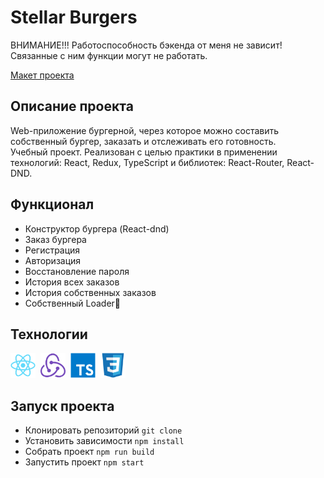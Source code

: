 # Stellar Burgers  


ВНИМАНИЕ!!! Работоспособность бэкенда от меня не зависит! Связанные с ним функции могут не работать.  

[Макет проекта](https://www.figma.com/file/ocw9a6hNGeAejl4F3G9fp8/React-_-%D0%9F%D1%80%D0%BE%D0%B5%D0%BA%D1%82%D0%BD%D1%8B%D0%B5-%D0%B7%D0%B0%D0%B4%D0%B0%D1%87%D0%B8-(3-%D0%BC%D0%B5%D1%81%D1%8F%D1%86%D0%B0)_external_link?node-id=0%3A1&t=5smGm9LHbvCpwSUY-1)

## Описание проекта

Web-приложение бургерной, через которое можно составить собственный бургер, заказать и отслеживать его готовность.  
Учебный проект. Реализован с целью практики в применении технологий: React, Redux, TypeScript и библиотек: React-Router, React-DND.

## Функционал

- Конструктор бургера (React-dnd)
- Заказ бургера
- Регистрация
- Авторизация
- Восстановление пароля
- История всех заказов
- История собственных заказов
- Собственный Loader💎

## Технологии

<img src="https://github.com/devicons/devicon/blob/master/icons/react/react-original.svg" width="40" height="40"/>&nbsp; 
<img src="https://github.com/devicons/devicon/blob/master/icons/redux/redux-original.svg" width="40" height="40"/>&nbsp; 
<img src="https://github.com/devicons/devicon/blob/master/icons/typescript/typescript-original.svg" width="40" height="40"/>&nbsp;
<img src="https://github.com/devicons/devicon/blob/master/icons/css3/css3-original.svg" width="40" height="40"/>&nbsp;

## Запуск проекта

- Клонировать репозиторий ```git clone```
- Установить зависимости ```npm install```
- Собрать проект ```npm run build```
- Запустить проект ```npm start```
